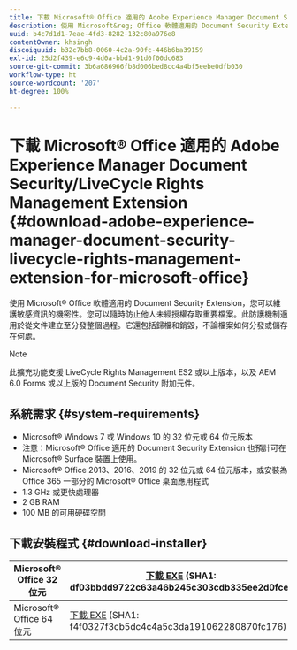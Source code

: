 ```yaml
---
title: 下載 Microsoft® Office 適用的 Adobe Experience Manager Document Security/LiveCycle Rights Management Extension
description: 使用 Microsoft&reg; Office 軟體適用的 Document Security Extension，防止他人未經授權存取重要檔案。
uuid: b4c7d1d1-7eae-4fd3-8282-132c80a976e8
contentOwner: khsingh
discoiquuid: b32c7bb8-0060-4c2a-90fc-446b6ba39159
exl-id: 25d2f439-e6c9-4d0a-bbd1-91d0f00dc683
source-git-commit: 3b6a686966fb8d006bed8cc4a4bf5eebe0dfb030
workflow-type: ht
source-wordcount: '207'
ht-degree: 100%

---
```


# 下載 Microsoft® Office 適用的 Adobe Experience Manager Document Security/LiveCycle Rights Management Extension {#download-adobe-experience-manager-document-security-livecycle-rights-management-extension-for-microsoft-office}

使用 Microsoft® Office 軟體適用的 Document Security Extension，您可以維護敏感資訊的機密性。您可以隨時防止他人未經授權存取重要檔案。此防護機制適用於從文件建立至分發整個過程。它還包括歸檔和銷毀，不論檔案如何分發或儲存在何處。

>[!NOTE]
>
>此擴充功能支援 LiveCycle Rights Management ES2 或以上版本，以及 AEM 6.0 Forms 或以上版的 Document Security 附加元件。

## 系統需求 {#system-requirements}

* Microsoft® Windows 7 或 Windows 10 的 32 位元或 64 位元版本
* 注意：Microsoft® Office 適用的 Document Security Extension 也預計可在 Microsoft® Surface 裝置上使用。
* Microsoft® Office 2013、2016、2019 的 32 位元或 64 位元版本，或安裝為 Office 365 一部分的 Microsoft® Office 桌面應用程式
* 1.3 GHz 或更快處理器
* 2 GB RAM
* 100 MB 的可用硬碟空間

## 下載安裝程式 {#download-installer}

| Microsoft® Office 32 位元 | [下載 EXE](https://download.macromedia.com/pub/livecycle/policyserver/DocumentSecurityExtensionforMicrosoftOffice.exe) (SHA1: df03bbdd9722c63a46b245c303cdb335ee2d0fce) | [下載 MSI](https://download.macromedia.com/pub/livecycle/policyserver/DocumentSecurityExtensionforMicrosoftOffice.zip) (SHA1: e70661f72ba640c37911c6d17d520ceaf84c2122) |
|---|---|---|
| Microsoft® Office 64 位元 | [下載 EXE](https://download.macromedia.com/pub/livecycle/policyserver/DocumentSecurityExtensionforMicrosoftOffice64.exe) (SHA1: f4f0327f3cb5dc4c4a5c3da191062280870fc176) | [下載 MSI](https://download.macromedia.com/pub/livecycle/policyserver/DocumentSecurityExtensionforMicrosoftOffice64.zip) (SHA1: 73f408f860143008915ee86b13edd0e76789b4fc) |
